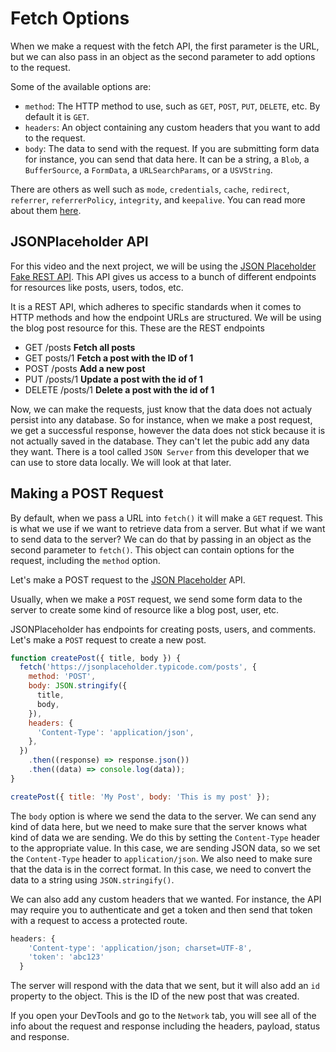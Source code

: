 # Fetch Options

When we make a request with the fetch API, the first parameter is the URL, but we can also pass in an object as the second parameter to add options to the request.

Some of the available options are:

- `method`: The HTTP method to use, such as `GET`, `POST`, `PUT`, `DELETE`, etc. By default it is `GET`.
- `headers`: An object containing any custom headers that you want to add to the request.
- `body`: The data to send with the request. If you are submitting form data for instance, you can send that data here. It can be a string, a `Blob`, a `BufferSource`, a `FormData`, a `URLSearchParams`, or a `USVString`.

There are others as well such as `mode`, `credentials`, `cache`, `redirect`, `referrer`, `referrerPolicy`, `integrity`, and `keepalive`. You can read more about them [here](https://developer.mozilla.org/en-US/docs/Web/API/WindowOrWorkerGlobalScope/fetch#parameters).

## JSONPlaceholder API

For this video and the next project, we will be using the [JSON Placeholder Fake REST API](https://jsonplaceholder.typicode.com/). This API gives us access to a bunch of different endpoints for resources like posts, users, todos, etc. 

It is a REST API, which adheres to specific standards when it comes to HTTP methods and how the endpoint URLs are structured. We will be using the blog post resource for this. These are the REST endpoints

- GET /posts **Fetch all posts**
- GET posts/1 **Fetch a post with the ID of 1**
- POST /posts **Add a new post**
- PUT /posts/1 **Update a post with the id of 1**
- DELETE /posts/1 **Delete a post with the id of 1**

Now, we can make the requests, just know that the data does not actualy persist into any database. So for instance, when we make a post request, we get a successful response, however the data does not stick because it is not actually saved in the database. They can't let the pubic add any data they want. There is a tool called `JSON Server` from this developer that we can use to store data locally. We will look at that later.

## Making a POST Request

By default, when we pass a URL into `fetch()` it will make a `GET` request. This is what we use if we want to retrieve data from a server. But what if we want to send data to the server? We can do that by passing in an object as the second parameter to `fetch()`. This object can contain options for the request, including the `method` option.

Let's make a POST request to the [JSON Placeholder](https://jsonplaceholder.typicode.com/) API. 

Usually, when we make a `POST` request, we send some form data to the server to create some kind of resource like a blog post, user, etc.

JSONPlaceholder has endpoints for creating posts, users, and comments. Let's make a `POST` request to create a new post.

```js
function createPost({ title, body }) {
  fetch('https://jsonplaceholder.typicode.com/posts', {
    method: 'POST',
    body: JSON.stringify({
      title,
      body,
    }),
    headers: {
      'Content-Type': 'application/json',
    },
  })
    .then((response) => response.json())
    .then((data) => console.log(data));
}

createPost({ title: 'My Post', body: 'This is my post' });
```

The `body` option is where we send the data to the server. We can send any kind of data here, but we need to make sure that the server knows what kind of data we are sending. We do this by setting the `Content-Type` header to the appropriate value. In this case, we are sending JSON data, so we set the `Content-Type` header to `application/json`. We also need to make sure that the data is in the correct format. In this case, we need to convert the data to a string using `JSON.stringify()`.

We can also add any custom headers that we wanted. For instance, the API may require you to authenticate and get a token and then send that token with a request to access a protected route.

```JavaScript
headers: {
    'Content-type': 'application/json; charset=UTF-8',
    'token': 'abc123'
  }
````

The server will respond with the data that we sent, but it will also add an `id` property to the object. This is the ID of the new post that was created.

If you open your DevTools and go to the `Network` tab, you will see all of the info about the request and response including the headers, payload, status and response.
